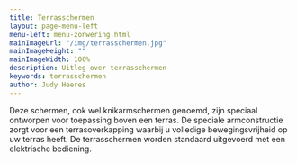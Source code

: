 ```yaml
---
title: Terrasschermen
layout: page-menu-left
menu-left: menu-zonwering.html
mainImageUrl: "/img/terrasschermen.jpg"
mainImageHeight: ""
mainImageWidth: 100%
description: Uitleg over terrasschermen
keywords: terrasschermen
author: Judy Heeres
---
```


Deze schermen, ook wel knikarmschermen genoemd, zijn speciaal ontworpen voor toepassing boven een terras. De speciale armconstructie zorgt voor een terrasoverkapping waarbij u volledige bewegingsvrijheid op uw terras heeft. De terrasschermen worden standaard uitgevoerd met een elektrische bediening.
